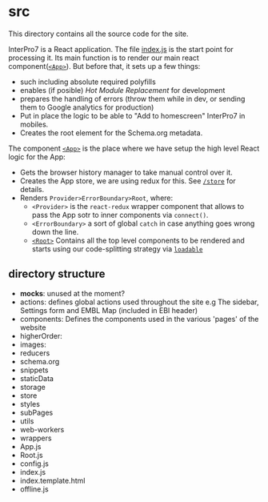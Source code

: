 # src
This directory contains all the source code for the site. 

InterPro7 is a React application. The file [index.js](./index.js) is the start point for processing it. Its main function is to render our main react component([`<App>`](./App.js)). But before that, it sets up a few things:
* such including absolute required polyfills
* enables (if posible) *Hot Module Replacement* for development
* prepares the handling of errors (throw them while in dev, or sending them to Google analytics for production)
* Put in place the logic to be able to "Add to homescreen" InterPro7 in mobiles.
* Creates the root element for the Schema.org metadata.

The component [`<App>`](./App.js) is the place where we have setup the high level React logic for the App:
* Gets the browser history manager to take manual control over it.
* Creates the App store, we are using redux for this. See [`/store`](./store) for details.
* Renders `Provider>ErrorBoundary>Root`, where:
  * `<Provider>` is the `react-redux` wrapper component that allows to pass the App sotr to inner components via `connect()`.
  * `<ErrorBoundary>` a sort of global `catch` in case anything goes wrong down the line. 
  * [`<Root>`](./Root.js) Contains all the top level components to be rendered and starts using our code-splitting strategy via [`loadable`](./higherOrder/loadable)

## directory structure
-  __mocks__: unused at the moment?
-  actions: defines global actions used throughout the site e.g The sidebar, Settings form and EMBL Map (included in EBI header)
-  components: Defines the components used in the various 'pages' of the website
-  higherOrder:
-  images:
-  reducers
-  schema.org
-  snippets
-  staticData
-  storage
-  store
-  styles
-  subPages
-  utils
-  web-workers
-  wrappers
-  App.js
-  Root.js
-  config.js
-  index.js
-  index.template.html
-  offline.js
